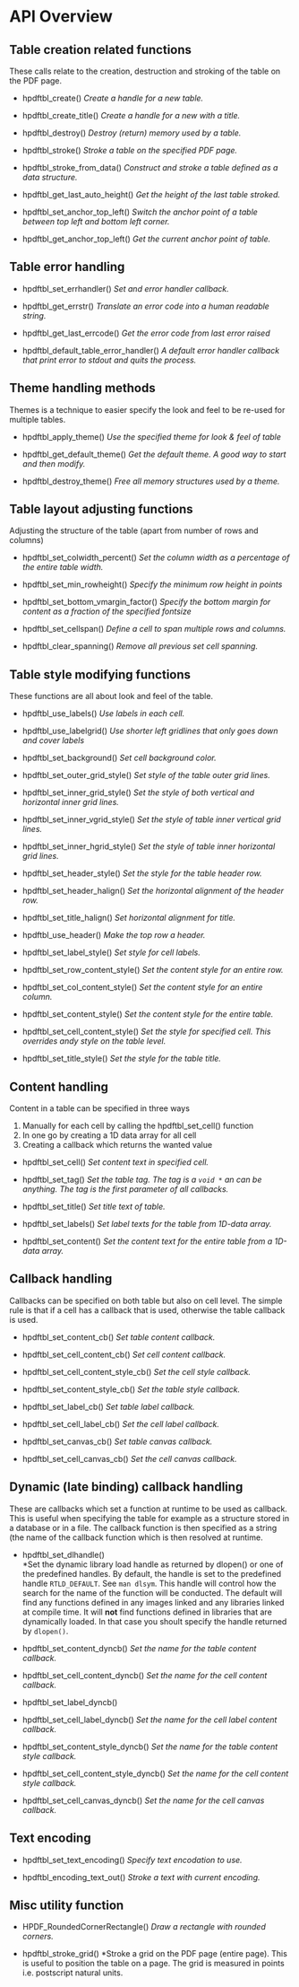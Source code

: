 # API Overview


## Table creation related functions

These calls relate to the creation, destruction and stroking of the table on the PDF page.

 - hpdftbl_create()
   *Create a handle for a new table.* 


 - hpdftbl_create_title()
   *Create a handle for a new  with a title.*


 - hpdftbl_destroy()
   *Destroy (return) memory used by a table.*


 - hpdftbl_stroke()
   *Stroke a table on the specified PDF page.*


 - hpdftbl_stroke_from_data()
   *Construct and stroke a table defined as a data structure.*


 - hpdftbl_get_last_auto_height()
   *Get the height of the last table stroked.*


 - hpdftbl_set_anchor_top_left()
   *Switch the anchor point of a table between top left and bottom left corner.*


 - hpdftbl_get_anchor_top_left()
   *Get the current anchor point of table.*


## Table error handling

 - hpdftbl_set_errhandler()
   *Set and error handler callback.*


 - hpdftbl_get_errstr()
   *Translate an error code into a human readable string.*


 - hpdftbl_get_last_errcode()
   *Get the error code from last error raised*


 - hpdftbl_default_table_error_handler()
   *A default error handler callback that print error to stdout and quits the process.*


## Theme handling methods

Themes is a technique to easier specify the look and feel to be re-used for multiple tables.

 - hpdftbl_apply_theme()
   *Use the specified theme for look & feel of table*

 - hpdftbl_get_default_theme()
   *Get the default theme. A good way to start and then modify.*

 - hpdftbl_destroy_theme()
   *Free all memory structures used by a theme.*


## Table layout adjusting functions

Adjusting the structure of the table (apart from number of rows and columns)

 - hpdftbl_set_colwidth_percent()
   *Set the column width as a percentage of the entire table width.*

 - hpdftbl_set_min_rowheight()
   *Specify the minimum row height in points*

 - hpdftbl_set_bottom_vmargin_factor()
   *Specify the bottom margin for content as a fraction of the specified fontsize*

 - hpdftbl_set_cellspan()
   *Define a cell to span multiple rows and columns.*

 - hpdftbl_clear_spanning()
   *Remove all previous set cell spanning.*


## Table style modifying functions

These functions are all about look and feel of the table.

 - hpdftbl_use_labels()
   *Use labels in each cell.*

 - hpdftbl_use_labelgrid()
   *Use shorter left gridlines that only goes down and cover labels* 

 - hpdftbl_set_background()
   *Set cell background color.*

 - hpdftbl_set_outer_grid_style()
   *Set style of the table outer grid lines.*

 - hpdftbl_set_inner_grid_style()
   *Set the style of both vertical and horizontal inner grid lines.*

 - hpdftbl_set_inner_vgrid_style()
   *Set the style of table inner vertical grid lines.*

 -  hpdftbl_set_inner_hgrid_style()
    *Set the style of table inner horizontal grid lines.*

 - hpdftbl_set_header_style()
   *Set the style for the table header row.*

 - hpdftbl_set_header_halign()
   *Set the horizontal alignment of the header row.*

 - hpdftbl_set_title_halign()
   *Set horizontal alignment for title.*

 - hpdftbl_use_header()
   *Make the top row a header.*

 - hpdftbl_set_label_style()
   *Set style for cell labels.*

 - hpdftbl_set_row_content_style()
   *Set the content style for an entire row.*

 - hpdftbl_set_col_content_style()
   *Set the content style for an entire column.*

 - hpdftbl_set_content_style()
   *Set the content style for the entire table.*

 - hpdftbl_set_cell_content_style()
   *Set the style for specified cell. This overrides andy style on the table level.*

 - hpdftbl_set_title_style()
   *Set the style for the table title.*

## Content handling

Content in a table can be specified in three ways

 1. Manually for each cell by calling the hpdftbl_set_cell() function
 2. In one go by creating a 1D data array for all cell
 3. Creating a callback which returns the wanted value

 - hpdftbl_set_cell()
   *Set content text in specified cell.*

 - hpdftbl_set_tag()
   *Set the table tag. The tag is a `void *` an can be anything. The tag is the first parameter of all callbacks.*

 - hpdftbl_set_title()
   *Set title text of table.*

 - hpdftbl_set_labels()
   *Set label texts for the table from 1D-data array.*

 - hpdftbl_set_content()
   *Set the content text for the entire table from a 1D-data array.* 


## Callback handling

Callbacks can be specified on both table but also on cell level. The simple rule is that
if a cell has a callback that is used, otherwise the table callback is used.

 - hpdftbl_set_content_cb()
   *Set table content callback.*

 - hpdftbl_set_cell_content_cb()
   *Set cell content callback.*

 - hpdftbl_set_cell_content_style_cb()
   *Set the cell style callback.*

 - hpdftbl_set_content_style_cb()
   *Set the table style callback.*

 - hpdftbl_set_label_cb()
   *Set table label callback.*

 - hpdftbl_set_cell_label_cb()
   *Set the cell label callback.*
   
 - hpdftbl_set_canvas_cb()
   *Set table canvas callback.*

 - hpdftbl_set_cell_canvas_cb()
   *Set the cell canvas callback.*

## Dynamic (late binding) callback handling

These are callbacks which set a function at runtime to be used as callback. This is useful when
specifying the table for example as a structure stored in a database or in a file. The callback
function is then specified as a string (the name of the callback function which is then resolved 
at runtime.

 - hpdftbl_set_dlhandle()  
   *Set the dynamic library load handle as returned by dlopen() or one of the predefined handles. By default, the handle is set to the predefined handle `RTLD_DEFAULT`. See `man dlsym`. This handle will control how the search for the name of the function will 
    be conducted. The default will find any functions defined in any images linked
    and any libraries linked at compile time. It will **not** find functions defined
    in libraries that are dynamically loaded. In that case you shoult specify the handle
    returned by `dlopen()`.

 - hpdftbl_set_content_dyncb()
   *Set the name for the table content callback.*

 - hpdftbl_set_cell_content_dyncb()
   *Set the name for the cell content callback.*

 - hpdftbl_set_label_dyncb()

 - hpdftbl_set_cell_label_dyncb()
   *Set the name for the cell label content callback.*

 - hpdftbl_set_content_style_dyncb()
   *Set the name for the table content style callback.*

 - hpdftbl_set_cell_content_style_dyncb()
   *Set the name for the cell content style callback.*

 - hpdftbl_set_cell_canvas_dyncb()
   *Set the name for the cell canvas callback.*

## Text encoding

 - hpdftbl_set_text_encoding()
   *Specify text encodation to use.*

 - hpdftbl_encoding_text_out()
   *Stroke a text with current encoding.*


## Misc utility function

 - HPDF_RoundedCornerRectangle()
   *Draw a rectangle with rounded corners.*

 - hpdftbl_stroke_grid()
   *Stroke a grid on the PDF page (entire page). This is useful to position the table on a page. The grid is measured in points i.e. postscript natural units.



